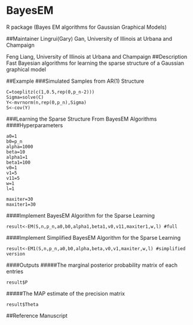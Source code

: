 # BayesEM
R package (Bayes EM algorithms for Gaussian Graphical Models)

##Maintainer
Lingrui(Gary) Gan, University of Illinois at Urbana and Champaign

Feng Liang, University of Illinois at Urbana and Champaign
##Description
Fast Bayesian algorithms for learning the sparse structure of a Gaussian graphical model

##Example
###Simulated Samples from AR(1) Structure
```{r}
C=toeplitz(c(1,0.5,rep(0,p_n-2)))
Sigma=solve(C)
Y<-mvrnorm(n,rep(0,p_n),Sigma)
S<-cov(Y) 
```

###Learning the Sparse Structure From BayesEM Algorithms
####Hyperparameters
```{r}
a0=1
b0=p_n
alpha=1000
beta=10
alpha1=1
beta1=100
v0=1
v1=5
v11=5
w=1
l=1

maxiter=30
maxiter1=30
```
####Implement BayesEM Algorithm for the Sparse Learning
```{r}
result<-EM(S,n,p_n,a0,b0,alpha1,beta1,v0,v11,maxiter1,w,l) #full
```

####Implement Simplified BayesEM Algorithm for the Sparse Learning
```{r}
result<-EM1(S,n,p_n,a0,b0,alpha,beta,v0,v1,maxiter,w,l) #simplified version
```

####Outputs 
#####The marginal posterior probability matrix of each entries
```{r}
result$P
```
#####The MAP estimate of the precision matrix 
```{r}
result$Theta
```
##Reference
Manuscript  
